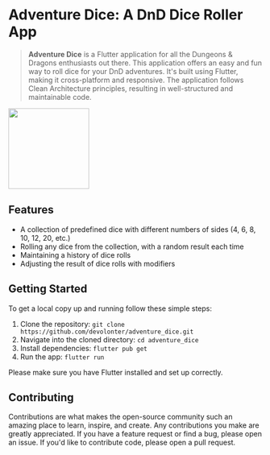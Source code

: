 # Adventure Dice: A DnD Dice Roller App

> **Adventure Dice** is a Flutter application for all the Dungeons & Dragons enthusiasts out there. This application offers an easy and fun way to roll dice for your DnD adventures. It's built using Flutter, making it cross-platform and responsive. The application follows Clean Architecture principles, resulting in well-structured and maintainable code.

<img src="https://github.com/devolonter/adventure_dice/assets/225176/4a091114-20b2-4d72-9be2-003f6bf2924e" width=160>


## Features

- A collection of predefined dice with different numbers of sides (4, 6, 8, 10, 12, 20, etc.)
- Rolling any dice from the collection, with a random result each time
- Maintaining a history of dice rolls
- Adjusting the result of dice rolls with modifiers

## Getting Started

To get a local copy up and running follow these simple steps:

1. Clone the repository: `git clone https://github.com/devolonter/adventure_dice.git`
2. Navigate into the cloned directory: `cd adventure_dice`
3. Install dependencies: `flutter pub get`
4. Run the app: `flutter run`

Please make sure you have Flutter installed and set up correctly.

## Contributing

Contributions are what makes the open-source community such an amazing place to learn, inspire, and create. Any contributions you make are greatly appreciated. If you have a feature request or find a bug, please open an issue. If you'd like to contribute code, please open a pull request.

